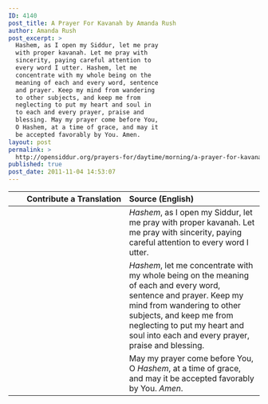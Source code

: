 ```yaml
---
ID: 4140
post_title: A Prayer For Kavanah by Amanda Rush
author: Amanda Rush
post_excerpt: >
  Hashem, as I open my Siddur, let me pray
  with proper kavanah. Let me pray with
  sincerity, paying careful attention to
  every word I utter. Hashem, let me
  concentrate with my whole being on the
  meaning of each and every word, sentence
  and prayer. Keep my mind from wandering
  to other subjects, and keep me from
  neglecting to put my heart and soul in
  to each and every prayer, praise and
  blessing. May my prayer come before You,
  O Hashem, at a time of grace, and may it
  be accepted favorably by You. Amen.
layout: post
permalink: >
  http://opensiddur.org/prayers-for/daytime/morning/a-prayer-for-kavanah/
published: true
post_date: 2011-11-04 14:53:07
---
```

<table style="margin-left: auto;margin-right: auto;" class="draggable">
<thead><tr><th id="x" style="text-align: right;">Contribute a Translation</th><th style="text-align: left;">Source (English)</th></tr></thead>
<tbody>
<tr><td style="vertical-align:top;" width="46%">
<div class="liturgy" style="text-align: right;"><span lang="he">

</span></div></td>
 
<td width="53%"><div class="english">
<em>Hashem</em>, as I open my Siddur, 
let me pray with proper kavanah.  
Let me pray with sincerity, 
paying careful attention to every word I utter. 
</div></td></tr>


<tr><td style="vertical-align:top;" width="46%">
<div class="liturgy"><span lang="he">

</span></div></td>
 
<td width="53%"><div class="english">
<em>Hashem</em>, let me concentrate with my whole being 
on the meaning of each and every word, sentence and prayer. 
Keep my mind from wandering to other subjects, 
and keep me from neglecting to put my heart and soul 
into each and every prayer, praise and blessing.  
</div></td></tr>


<tr><td style="vertical-align:top;" width="46%">
<div class="liturgy"><span lang="he">

</span></div></td>
 
<td width="53%"><div class="english">
May my prayer come before You, O <em>Hashem</em>, 
at a time of grace, 
and may it be accepted favorably by You.  
<em>Amen</em>.
</div></td>
</tr>
</tbody></table>